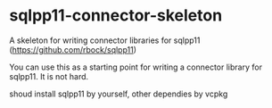 sqlpp11-connector-skeleton
==========================

A skeleton for writing connector libraries for sqlpp11 (https://github.com/rbock/sqlpp11)


You can use this as a starting point for writing a connector library for sqlpp11. It is not hard.

shoud install sqlpp11 by yourself, other dependies by vcpkg
